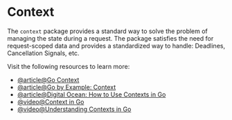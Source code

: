 # Context

The `context` package provides a standard way to solve the problem of managing the state during a request. The package satisfies the need for request-scoped data and provides a standardized way to handle: Deadlines, Cancellation Signals, etc.

Visit the following resources to learn more:

- [@article@Go Context](https://pkg.go.dev/context)
- [@article@Go by Example: Context](https://gobyexample.com/context)
- [@article@Digital Ocean: How to Use Contexts in Go](https://www.digitalocean.com/community/tutorials/how-to-use-contexts-in-go)
- [@video@Context in Go](https://www.youtube.com/watch?v=LSzR0VEraWw)
- [@video@Understanding Contexts in Go](https://youtu.be/h2RdcrMLQAo)
